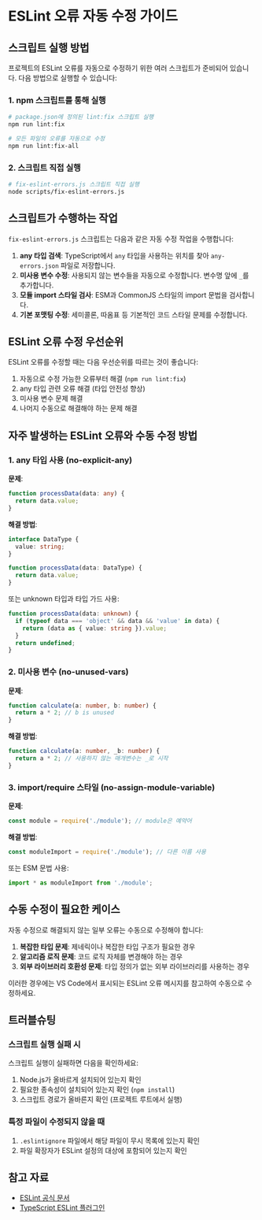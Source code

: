# ESLint 오류 자동 수정 가이드

## 스크립트 실행 방법

프로젝트의 ESLint 오류를 자동으로 수정하기 위한 여러 스크립트가 준비되어 있습니다. 다음 방법으로 실행할 수 있습니다:

### 1. npm 스크립트를 통해 실행

```bash
# package.json에 정의된 lint:fix 스크립트 실행
npm run lint:fix

# 모든 파일의 오류를 자동으로 수정
npm run lint:fix-all
```

### 2. 스크립트 직접 실행

```bash
# fix-eslint-errors.js 스크립트 직접 실행
node scripts/fix-eslint-errors.js
```

## 스크립트가 수행하는 작업

`fix-eslint-errors.js` 스크립트는 다음과 같은 자동 수정 작업을 수행합니다:

1. **any 타입 검색**: TypeScript에서 `any` 타입을 사용하는 위치를 찾아 `any-errors.json` 파일로 저장합니다.
2. **미사용 변수 수정**: 사용되지 않는 변수들을 자동으로 수정합니다. 변수명 앞에 `_`를 추가합니다.
3. **모듈 import 스타일 검사**: ESM과 CommonJS 스타일의 import 문법을 검사합니다.
4. **기본 포맷팅 수정**: 세미콜론, 따옴표 등 기본적인 코드 스타일 문제를 수정합니다.

## ESLint 오류 수정 우선순위

ESLint 오류를 수정할 때는 다음 우선순위를 따르는 것이 좋습니다:

1. 자동으로 수정 가능한 오류부터 해결 (`npm run lint:fix`)
2. any 타입 관련 오류 해결 (타입 안전성 향상)
3. 미사용 변수 문제 해결
4. 나머지 수동으로 해결해야 하는 문제 해결

## 자주 발생하는 ESLint 오류와 수동 수정 방법

### 1. any 타입 사용 (no-explicit-any)

**문제**:
```typescript
function processData(data: any) {
  return data.value;
}
```

**해결 방법**:
```typescript
interface DataType {
  value: string;
}

function processData(data: DataType) {
  return data.value;
}
```

또는 unknown 타입과 타입 가드 사용:
```typescript
function processData(data: unknown) {
  if (typeof data === 'object' && data && 'value' in data) {
    return (data as { value: string }).value;
  }
  return undefined;
}
```

### 2. 미사용 변수 (no-unused-vars)

**문제**:
```typescript
function calculate(a: number, b: number) {
  return a * 2; // b is unused
}
```

**해결 방법**:
```typescript
function calculate(a: number, _b: number) {
  return a * 2; // 사용하지 않는 매개변수는 _로 시작
}
```

### 3. import/require 스타일 (no-assign-module-variable)

**문제**:
```javascript
const module = require('./module'); // module은 예약어
```

**해결 방법**:
```javascript
const moduleImport = require('./module'); // 다른 이름 사용
```

또는 ESM 문법 사용:
```javascript
import * as moduleImport from './module';
```

## 수동 수정이 필요한 케이스

자동 수정으로 해결되지 않는 일부 오류는 수동으로 수정해야 합니다:

1. **복잡한 타입 문제**: 제네릭이나 복잡한 타입 구조가 필요한 경우
2. **알고리즘 로직 문제**: 코드 로직 자체를 변경해야 하는 경우
3. **외부 라이브러리 호환성 문제**: 타입 정의가 없는 외부 라이브러리를 사용하는 경우

이러한 경우에는 VS Code에서 표시되는 ESLint 오류 메시지를 참고하여 수동으로 수정하세요.

## 트러블슈팅

### 스크립트 실행 실패 시

스크립트 실행이 실패하면 다음을 확인하세요:

1. Node.js가 올바르게 설치되어 있는지 확인
2. 필요한 종속성이 설치되어 있는지 확인 (`npm install`)
3. 스크립트 경로가 올바른지 확인 (프로젝트 루트에서 실행)

### 특정 파일이 수정되지 않을 때

1. `.eslintignore` 파일에서 해당 파일이 무시 목록에 있는지 확인
2. 파일 확장자가 ESLint 설정의 대상에 포함되어 있는지 확인

## 참고 자료

- [ESLint 공식 문서](https://eslint.org/docs/latest/)
- [TypeScript ESLint 플러그인](https://typescript-eslint.io/)
